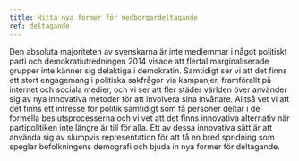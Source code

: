 ```yaml
---
title: Hitta nya former för medborgardeltagande
ref: deltagande
---
```


Den absoluta majoriteten av svenskarna är inte medlemmar i något politiskt parti och demokratiutredningen 2014 visade att flertal marginaliserade grupper inte känner sig delaktiga i demokratin. Samtidigt ser vi att det finns ett stort engagemang i politiska sakfrågor via kampanjer, framförallt på internet och sociala medier, och vi ser att fler städer världen över använder sig av nya innovativa metoder för att involvera sina invånare. Alltså vet vi att det finns ett intresse för politik samtidigt som få personer deltar i de formella beslutsprocesserna och vi vet att det finns innovativa alternativ när partipolitiken inte längre är till för alla. Ett av dessa innovativa sätt är att använda sig av slumpvis representation för att få en bred spridning som speglar befolkningens demografi och bjuda in nya former för deltagande.
